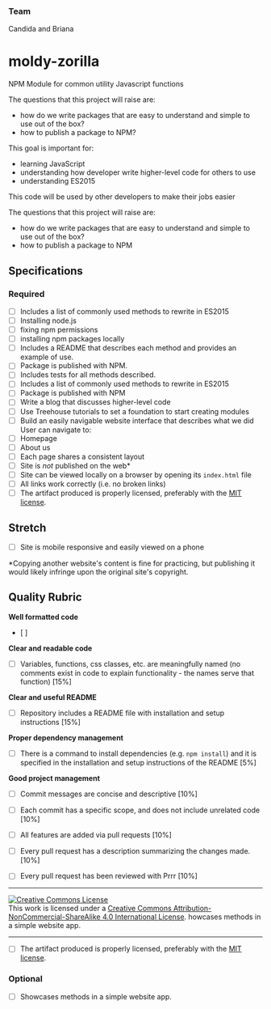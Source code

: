 
### Team
Candida and Briana
# moldy-zorilla
NPM Module for common utility Javascript functions

The questions that this project will raise are:
- how do we write packages that are easy to understand and simple to use out of the box?
- how to publish a package to NPM?


This goal is important for:
- learning JavaScript
- understanding how developer write higher-level code for others to use
- understanding ES2015

This code will be used by other developers to make their jobs easier

The questions that this project will raise are:
- how do we write packages that are easy to understand and simple to use out of the box?
- how to publish a package to NPM

## Specifications
### Required



- [ ] Includes a list of commonly used methods to rewrite in ES2015
- [ ] Installing node.js
- [ ] fixing npm permissions
- [ ] installing npm packages locally
- [ ] Includes a README that describes each method and provides an example of use.
- [ ] Package is published with NPM.
- [ ] Includes tests for all methods described.
- [ ] Includes a list of commonly used methods to rewrite in ES2015
- [ ] Package is published with NPM
- [ ] Write a blog that discusses higher-level code
- [ ] Use Treehouse tutorials to set a foundation to start creating modules
- [ ] Build an easily navigable website interface that describes what we did
User can navigate to:
- [ ] Homepage
- [ ] About us
- [ ] Each page shares a consistent layout
- [ ] Site is _not_ published on the web*
- [ ] Site can be viewed locally on a browser by opening its `index.html` file
- [ ] All links work correctly (i.e. no broken links)
- [ ] The artifact produced is properly licensed, preferably with the [MIT license](https://opensource.org/licenses/MIT).

## Stretch
- [ ] Site is mobile responsive and easily viewed on a phone


*Copying another website's content is fine for practicing, but publishing it would likely infringe upon the original site's copyright.


## Quality Rubric

**Well formatted code**
- [ ]

**Clear and readable code**
- [ ] Variables, functions, css classes, etc. are meaningfully named (no comments exist in code to explain functionality - the names serve that function) [15%]

**Clear and useful README**
- [ ] Repository includes a README file with installation and setup instructions [15%]

**Proper dependency management**
- [ ] There is a command to install dependencies (e.g. `npm install`) and it is specified in the installation and setup instructions of the README [5%]

**Good project management**
- [ ] Commit messages are concise and descriptive [10%]
- [ ] Each commit has a specific scope, and does not include unrelated code [10%]
- [ ] All features are added via pull requests [10%]
- [ ] Every pull request has a description summarizing the changes made. [10%]
- [ ] Every pull request has been reviewed with Prrr [10%]



---

<!-- LICENSE -->

<a rel="license" href="http://creativecommons.org/licenses/by-nc-sa/4.0/"><img alt="Creative Commons License" style="border-width:0" src="https://i.creativecommons.org/l/by-nc-sa/4.0/80x15.png" /></a>
<br />This work is licensed under a <a rel="license" href="http://creativecommons.org/licenses/by-nc-sa/4.0/">Creative Commons Attribution-NonCommercial-ShareAlike 4.0 International License</a>.
howcases methods in a simple website app.


---


- [ ] The artifact produced is properly licensed, preferably with the [MIT license](https://opensource.org/licenses/MIT).
### Optional
- [ ] Showcases methods in a simple website app.

